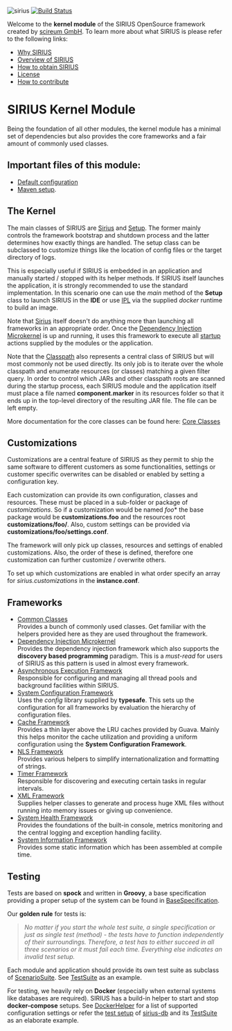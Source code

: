 ![sirius](docs/sirius.jpg)
[![Build Status](https://drone.scireum.com/api/badges/scireum/sirius-kernel/status.svg?ref=refs/heads/develop)](https://drone.scireum.com/scireum/sirius-kernel)

Welcome to the **kernel module** of the SIRIUS OpenSource framework created by [scireum GmbH](https://www.scireum.de).
To learn more about what SIRIUS is please refer to the following links:

* [Why SIRIUS](docs/why.md)
* [Overview of SIRIUS](docs/overview.md)
* [How to obtain SIRIUS](docs/usage.md)
* [License](docs/license.md)
* [How to contribute](docs/contributions.md)

# SIRIUS Kernel Module

Being the foundation of all other modules, the kernel module has a minimal set of dependencies but also provides
the core frameworks and a fair amount of commonly used classes.

## Important files of this module:

* [Default configuration](src/main/resources/component-050-kernel.conf)
* [Maven setup](pom.xml).

## The Kernel

The main classes of SIRIUS are [Sirius](src/main/java/sirius/kernel/Sirius.java) and
[Setup](src/main/java/sirius/kernel/Setup.java). The former mainly controls the framework bootstrap and shutdown
process and the latter determines how exactly things are handled. The setup class can be subclassed to customize things
like the location of config files or the target directory of logs.

This is especially useful if SIRIUS is embedded in an application and manually started / stopped with its helper
methods. If SIRIUS itself launches the application, it is strongly recommended to use the standard implementation.
In this scenario one can use the *main* method of the **Setup** class to launch SIRIUS in the **IDE** or use
[IPL](https://github.com/scireum/docker-sirius-runtime/blob/master/src/main/java/IPL.java) via the supplied *docker*
runtime to build an image.

Note that [Sirius](src/main/java/sirius/kernel/Sirius.java) itself doesn't do anything more than launching all
frameworks in an appropriate order. Once the [Dependency Injection Microkernel](src/main/java/sirius/kernel/di) is up
and running, it uses this framework to execute all [startup](src/main/java/sirius/kernel/Startable.java) actions
supplied by the modules or the application.

Note that the [Classpath](src/main/java/sirius/kernel/Classpath.java) also represents a central class of SIRIUS but
will most commonly not be used directly. Its only job is to iterate over the whole classpath and enumerate resources
(or classes) matching a given filter query. In order to control which JARs and other classpath roots are scanned during
the startup process, each SIRIUS module and the application itself must place a file named **component.marker** in
its resources folder so that it ends up in the top-level directory of the resulting JAR file. The file can be left
empty.

More documentation for the core classes can be found here: [Core Classes](src/main/java/sirius/kernel)

## Customizations

Customizations are a central feature of SIRIUS as they permit to ship the same software to different customers as some
functionalities, settings or customer specific overwrites can be disabled or enabled by setting a configuration key.

Each customization can provide its own configuration, classes and resources. These must be placed in a sub-folder
or package of *customizations*. So if a customization would be named *foo** the base package would be
**customizations.foo** and the resources root **customizations/foo/**. Also, custom settings can be provided via
**customizations/foo/settings.conf**.

The framework will only pick up classes, resources and settings of enabled customizations. Also, the order of these
is defined, therefore one customization can further customize / overwrite others.

To set up which customizations are enabled in what order specify an array for *sirius.customizations* in the
**instance.conf**.

## Frameworks

* [Common Classes](src/main/java/sirius/kernel/commons)\
  Provides a bunch of commonly used classes. Get familiar with the helpers provided here as they are used
  throughout the framework.
* [Dependency Injection Microkernel](src/main/java/sirius/kernel/di)\
  Provides the dependency injection framework which also supports the **discovery based programming** paradigm.
  This is a _must-read_ for users of SIRIUS as this pattern is used in almost every framework.
* [Asynchronous Execution Framework](src/main/java/sirius/kernel/async)\
  Responsible for configuring and managing all thread pools and background facilities within SIRIUS.
* [System Configuration Framework](src/main/java/sirius/kernel/settings)\
  Uses the _config_ library supplied by **typesafe**. This sets up the configuration for all frameworks
  by evaluation the hierarchy of configuration files.
* [Cache Framework](src/main/java/sirius/kernel/cache)\
  Provides a thin layer above the LRU caches provided by Guava. Mainly this helps monitor
  the cache utilization and providing a uniform configuration using the **System Configuration Framework**.
* [NLS Framework](src/main/java/sirius/kernel/nls)\
  Provides various helpers to simplify internationalization and formatting of strings.
* [Timer Framework](src/main/java/sirius/kernel/timer)\
  Responsible for discovering and executing certain tasks in regular intervals.
* [XML Framework](src/main/java/sirius/kernel/xml)\
  Supplies helper classes to generate and process huge XML files without running into memory issues or giving up
  convenience.
* [System Health Framework](src/main/java/sirius/kernel/health)\
  Provides the foundations of the built-in console, metrics monitoring and the central logging and exception handling
  facility.
* [System Information Framework](src/main/java/sirius/kernel/info)\
  Provides some static information which has been assembled at compile time.

## Testing

Tests are based on **spock** and written in **Groovy**, a base specification providing a proper setup of the
system can be found in [BaseSpecification](src/test/java/sirius/kernel/BaseSpecification.groovy).

Our **golden rule** for tests is:
> _No matter if you start the whole test suite, a single specification or just
as single test (method) - the tests have to function independently of their surroundings. Therefore, a test
has to either succeed in all three scenarios or it must fail each time. Everything else indicates an invalid test
setup._

Each module and application should provide its own test suite as subclass of
[ScenarioSuite](src/test/java/sirius/kernel/ScenarioSuite.java).
See [TestSuite](src/test/java/TestSuite.java) as an example.

For testing, we heavily rely on **Docker** (especially when external systems like databases are required).
SIRIUS has a build-in helper to start and stop **docker-compose** setups.
See [DockerHelper](src/main/java/sirius/kernel/DockerHelper.java) for a list of supported configuration
settings or refer the [test setup](https://github.com/scireum/sirius-db/tree/master/src/test/resources)
of [sirius-db](https://github.com/scireum/sirius-db) and its
[TestSuite](https://github.com/scireum/sirius-db/blob/master/src/test/java/TestSuite.java) as an elaborate example.
